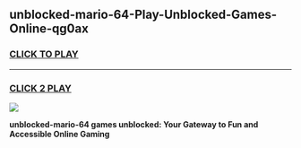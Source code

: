 
## unblocked-mario-64-Play-Unblocked-Games-Online-qg0ax
<h3>
<a href="https://premium76.site?title=unblocked-mario-64&ref=25A">CLICK TO PLAY</a></h3>
<hr>

<h3>
<a href="https://premium76.site?title=unblocked-mario-64&ref=25A">CLICK 2 PLAY</a>
  
</h3>

<a href="https://premium76.site?title=unblocked-mario-64&ref=25A"><img src="https://clearcache.store/games.png"></a>


**unblocked-mario-64 games unblocked: Your Gateway to Fun and Accessible Online Gaming**
